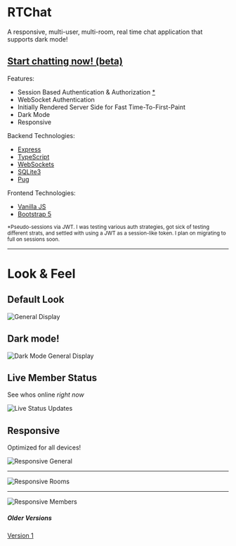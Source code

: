 # RTChat

A responsive, multi-user, multi-room, real time chat application that supports dark mode!

## [Start chatting now! (beta)](https://rtchat-a7ul.onrender.com)

Features:
 - Session Based Authentication & Authorization [*](#user-content-jwt)
 - WebSocket Authentication
 - Initially Rendered Server Side for Fast Time-To-First-Paint
 - Dark Mode
 - Responsive

Backend Technologies:
 - [Express](https://expressjs.com/)
 - [TypeScript](https://www.typescriptlang.org/)
 - [WebSockets](https://en.wikipedia.org/wiki/WebSocket)
 - [SQLite3](https://www.sqlite.org/)
 - [Pug](https://pugjs.org/)

Frontend Technologies:
 - [Vanilla JS](http://vanilla-js.com/)
 - [Bootstrap 5](https://getbootstrap.com/)

<sub><a name="jwt">*</a>Pseudo-sessions via JWT. I was testing various auth strategies, got sick of testing different strats, and settled with using a JWT as a session-like token. I plan on migrating to full on sessions soon.</sub>

---

# Look & Feel

## Default Look

![General Display](/screenshots/1_general.png "General")

## Dark mode!

![Dark Mode General Display](/screenshots/2_dark_mode.png "Dark Mode!")

## Live Member Status

See whos online _right now_

![Live Status Updates](/screenshots/3_live_status.png "Live Member Status Updates")

## Responsive

Optimized for all devices!

![Responsive General](/screenshots/4_responsive_main.png "Responsive")

---

![Responsive Rooms](/screenshots/5_responsive_rooms.png "Responsive Members")

---

![Responsive Members](/screenshots/6_responsive_members.png "Responsive Rooms")

##### Older Versions

[Version 1](https://chat-app-ghpq.onrender.com)
